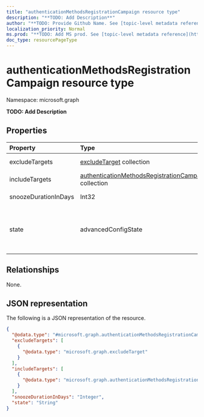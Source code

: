 ```yaml
---
title: "authenticationMethodsRegistrationCampaign resource type"
description: "**TODO: Add Description**"
author: "**TODO: Provide Github Name. See [topic-level metadata reference](https://msgo.azurewebsites.net/add/document/guidelines/metadata.html#topic-level-metadata)**"
localization_priority: Normal
ms.prod: "**TODO: Add MS prod. See [topic-level metadata reference](https://msgo.azurewebsites.net/add/document/guidelines/metadata.html#topic-level-metadata)**"
doc_type: resourcePageType
---
```


# authenticationMethodsRegistrationCampaign resource type

Namespace: microsoft.graph



**TODO: Add Description**

## Properties
|Property|Type|Description|
|:---|:---|:---|
|excludeTargets|[excludeTarget](../resources/excludetarget.md) collection|**TODO: Add Description**|
|includeTargets|[authenticationMethodsRegistrationCampaignIncludeTarget](../resources/authenticationmethodsregistrationcampaignincludetarget.md) collection|**TODO: Add Description**|
|snoozeDurationInDays|Int32|**TODO: Add Description**|
|state|advancedConfigState|**TODO: Add Description**. Possible values are: `default`, `enabled`, `disabled`, `unknownFutureValue`.|

## Relationships
None.

## JSON representation
The following is a JSON representation of the resource.
<!-- {
  "blockType": "resource",
  "@odata.type": "microsoft.graph.authenticationMethodsRegistrationCampaign"
}
-->
``` json
{
  "@odata.type": "#microsoft.graph.authenticationMethodsRegistrationCampaign",
  "excludeTargets": [
    {
      "@odata.type": "microsoft.graph.excludeTarget"
    }
  ],
  "includeTargets": [
    {
      "@odata.type": "microsoft.graph.authenticationMethodsRegistrationCampaignIncludeTarget"
    }
  ],
  "snoozeDurationInDays": "Integer",
  "state": "String"
}
```

